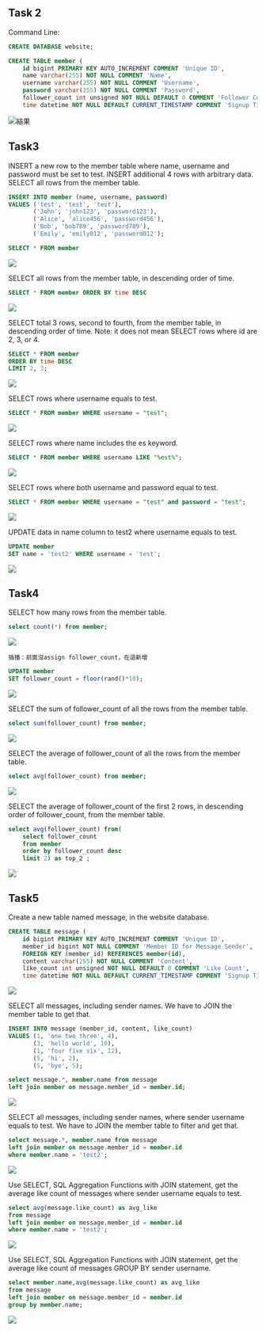 ## Task 2
Command Line:
```sql
CREATE DATABASE website;

CREATE TABLE member ( 
    id bigint PRIMARY KEY AUTO_INCREMENT COMMENT 'Unique ID', 
    name varchar(255) NOT NULL COMMENT 'Name', 
    username varchar(255) NOT NULL COMMENT 'Username', 
    password varchar(255) NOT NULL COMMENT 'Password',
    follower_count int unsigned NOT NULL DEFAULT 0 COMMENT 'Follower Count',
    time datetime NOT NULL DEFAULT CURRENT_TIMESTAMP COMMENT 'Signup Time' ) COMMENT 'Description';
```
![結果](/Users/becca/Desktop/Week5/task2.png)

## Task3

INSERT a new row to the member table where name, username and password must be set to test. INSERT additional 4 rows with arbitrary data.
SELECT all rows from the member table.
```sql
INSERT INTO member (name, username, password)
VALUES ('test', 'test', 'test'),
       ('John', 'john123', 'password123'),
       ('Alice', 'alice456', 'password456'),
       ('Bob', 'bob789', 'password789'),
       ('Emily', 'emily012', 'password012');

SELECT * FROM member
```
![](/Users/becca/Desktop/Week5/t3.1.png)

SELECT all rows from the member table, in descending order of time.
```sql
SELECT * FROM member ORDER BY time DESC
```
![](/Users/becca/Desktop/Week5/t3.3.png)

SELECT total 3 rows, second to fourth, from the member table, in descending order
of time. Note: it does not mean SELECT rows where id are 2, 3, or 4.
```sql
SELECT * FROM member 
ORDER BY time DESC
LIMIT 2, 3;
```
![](/Users/becca/Desktop/Week5/t3.4.png)

SELECT rows where username equals to test.
```sql
SELECT * FROM member WHERE username = "test";
```
![](/Users/becca/Desktop/Week5/t3.5.png)

SELECT rows where name includes the es keyword.
```sql
SELECT * FROM member WHERE username LIKE "%est%";
```
![](/Users/becca/Desktop/Week5/t3.6.png)

SELECT rows where both username and password equal to test.
```sql
SELECT * FROM member WHERE username = "test" and password = "test";
```
![](/Users/becca/Desktop/Week5/t3.7.png)

UPDATE data in name column to test2 where username equals to test.
```sql
UPDATE member
SET name = 'test2' WHERE username = 'test';
```
![](/Users/becca/Desktop/Week5/t3.8.png)

## Task4
SELECT how many rows from the member table.
```sql
select count(*) from member;
```
![](/Users/becca/Desktop/Week5/t4.1.png)


`插播：前面沒assign follower_count，在這新增`
```sql
UPDATE member
SET follower_count = floor(rand()*10);
```
![](/Users/becca/Desktop/Week5/t4.png)

SELECT the sum of follower_count of all the rows from the member table.  
```sql
select sum(follower_count) from member;
```
![](/Users/becca/Desktop/Week5/t4.2.png)

SELECT the average of follower_count of all the rows from the member table.
```sql
select avg(follower_count) from member;
```
![](/Users/becca/Desktop/Week5/t4.3.png)

SELECT the average of follower_count of the first 2 rows, in descending order of follower_count, from the member table.
```sql
select avg(follower_count) from(
    select follower_count
    from member 
    order by follower_count desc 
    limit 2) as top_2 ;

```
![](/Users/becca/Desktop/Week5/t4.4.png)


## Task5
Create a new table named message, in the website database.
```sql
CREATE TABLE message ( 
    id bigint PRIMARY KEY AUTO_INCREMENT COMMENT 'Unique ID', 
    member_id bigint NOT NULL COMMENT 'Member ID for Message Sender', 
    FOREIGN KEY (member_id) REFERENCES member(id),
    content varchar(255) NOT NULL COMMENT 'Content', 
    like_count int unsigned NOT NULL DEFAULT 0 COMMENT 'Like Count',
    time datetime NOT NULL DEFAULT CURRENT_TIMESTAMP COMMENT 'Signup Time' ) COMMENT 'Publish Time';
```
![](/Users/becca/Desktop/Week5/t5.1.png)


SELECT all messages, including sender names. We have to JOIN the member table to get that.
```sql
INSERT INTO message (member_id, content, like_count)
VALUES (1, 'one two three', 4),
       (3, 'hello world', 10),
       (1, 'four five six', 12),
       (5, 'hi', 2),
       (5, 'bye', 5);

select message.*, member.name from message
left join member on message.member_id = member.id;
```
![](/Users/becca/Desktop/Week5/t5.2.png)

SELECT all messages, including sender names, where sender username equals to test. We have to JOIN the member table to filter and get that.
```sql
select message.*, member.name from message
left join member on message.member_id = member.id
where member.name = 'test2';
```
![](/Users/becca/Desktop/Week5/t5.3.png)

Use SELECT, SQL Aggregation Functions with JOIN statement, get the average like count of messages where sender username equals to test.
```sql
select avg(message.like_count) as avg_like 
from message
left join member on message.member_id = member.id
where member.name = 'test2';
```
![](/Users/becca/Desktop/Week5/t5.4.png)

Use SELECT, SQL Aggregation Functions with JOIN statement, get the average like count of messages GROUP BY sender username.
```sql
select member.name,avg(message.like_count) as avg_like 
from message
left join member on message.member_id = member.id
group by member.name;
```
![](/Users/becca/Desktop/Week5/t5.5.png)

